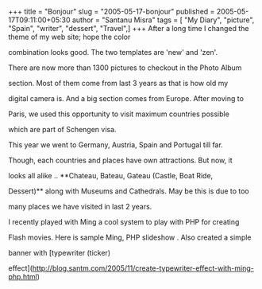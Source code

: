+++
title = "Bonjour"
slug = "2005-05-17-bonjour"
published = 2005-05-17T09:11:00+05:30
author = "Santanu Misra"
tags = [ "My Diary", "picture", "Spain", "writer", "dessert", "Travel",]
+++
After a long time I changed the theme of my web site; hope the color
combination looks good. The two templates are 'new' and 'zen'.

There are now more than 1300 pictures to checkout in the Photo Album
section. Most of them come from last 3 years as that is how old my
digital camera is. And a big section comes from Europe. After moving to
Paris, we used this opportunity to visit maximum countries possible
which are part of Schengen visa.

This year we went to Germany, Austria, Spain and Portugal till far.

Though, each countries and places have own attractions. But now, it
looks all alike .. **Chateau, Bateau, Gateau (Castle, Boat Ride,
Dessert)** along with Museums and Cathedrals. May be this is due to too
many places we have visited in last 2 years.

I recently played with Ming a cool system to play with PHP for creating
Flash movies. Here is sample Ming, PHP slideshow . Also created a simple
banner with [typewriter (ticker)
effect](http://blog.santm.com/2005/11/create-typewriter-effect-with-ming-php.html)
